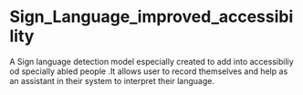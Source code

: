 # Sign_Language_improved_accessibility
A Sign language detection model especially created to add into accessibiliy od specially abled people .It allows user to record themselves and help as an assistant in their system to interpret their language.
